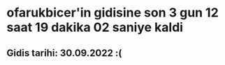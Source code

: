 # ofarukbicer'in gidisine son 3 gun 12 saat 19 dakika 02 saniye kaldi

## Gidis tarihi: 30.09.2022 :(